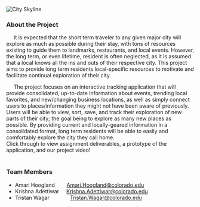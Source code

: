 ![City Skyline](http://amarihoo.github.io/Explore-Your-City-Project/red-white-nyc-skyline-lee-ann-adendorff.jpg)
### **About the Project**
&nbsp;&nbsp;&nbsp;&nbsp;&nbsp;It is expected that the short term traveler to any given major city will explore as much as possible during their stay, with tons of resources existing to guide them to landmarks, restaurants, and local events.  However, the long term, or even lifetime, resident is often neglected, as it is assumed that a local knows all the ins and outs of their respective city. This project aims to provide long term residents local-specific resources to motivate and facilitate continual exploration of their city.  

&nbsp;&nbsp;&nbsp;&nbsp;&nbsp;The project focuses on an interactive tracking application that will provide consolidated, up-to-date information about events, trending local favorites, and new/changing business locations, as well as simply connect users to places/information they might not have been aware of previously.  Users will be able to view, sort, save, and track their exploration of new parts of their city; the goal being to explore as many new places as possible.  By providing current and locally-geared information in a consolidated format, long term residents will be able to easily and comfortably explore the city they call home.
<br>
Click through to view assignment deliverables, a prototype of the application, and our project video!
<br>
<br>


### **Team Members**
- Amari Hoogland &nbsp;&nbsp;&nbsp;&nbsp;&nbsp;&nbsp; Amari.Hoogland@colorado.edu
- Krishna Adettiwar &nbsp;&nbsp;&nbsp; Krishna.Adettiwar@colorado.edu
- Tristan Wagar &nbsp;&nbsp;&nbsp;&nbsp;&nbsp;&nbsp;&nbsp;&nbsp;&nbsp;&nbsp;&nbsp;&nbsp; Tristan.Wagar@colorado.edu
